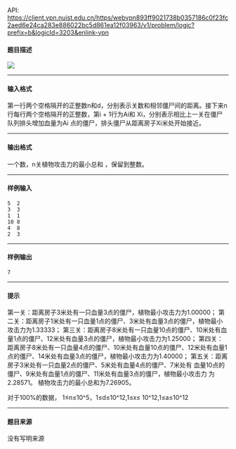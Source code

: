 API: https://client.vpn.nuist.edu.cn/https/webvpn893ff9021738b0357186c0f23fc2aed6e24ca283e886022bc5d861ea12f03963/v1/problem/logic?prefix=b&logicId=3203&enlink-vpn

#### 题目描述

![](../file/3203_0.jpg)

---

#### 输入格式

第一行两个空格隔开的正整数n和d，分别表示关数和相邻僵尸间的距离。接下来n行每行两个空格隔开的正整数，第i + 1行为Ai和 Xi，分别表示相比上一关在僵尸队列排头增加血量为Ai 点的僵尸，排头僵尸从距离房子Xi米处开始接近。  

---

#### 输出格式

一个数，n关植物攻击力的最小总和 ，保留到整数。

---

#### 样例输入
```
5  2
3  3
1  1
10 8 
4  8
2  3

```

---

#### 样例输出
```
7
```

---

#### 提示

第一关：距离房子3米处有一只血量3点的僵尸，植物最小攻击力为1.00000； 第二关：距离房子1米处有一只血量1点的僵尸、3米处有血量3点的僵尸，植物最小攻击力为1.33333； 第三关：距离房子8米处有一只血量10点的僵尸、10米处有血量1点的僵尸、12米处有血量3点的僵尸，植物最小攻击力为1.25000； 第四关：距离房子8米处有一只血量4点的僵尸、10米处有血量10点的僵尸、12米处有血量1点的僵尸、14米处有血量3点的僵尸，植物最小攻击力为1.40000； 第五关：距离房子3米处有一只血量2点的僵尸、5米处有血量4点的僵尸、7米处有 血量10点的僵尸、9米处有血量1点的僵尸、11米处有血量3点的僵尸，植物最小攻击力 为2.28571。 植物攻击力的最小总和为7.26905。

对于100%的数据， 1≤n≤10^5，1≤d≤10^12,1≤x≤ 10^12,1≤a≤10^12

---

#### 题目来源

没有写明来源